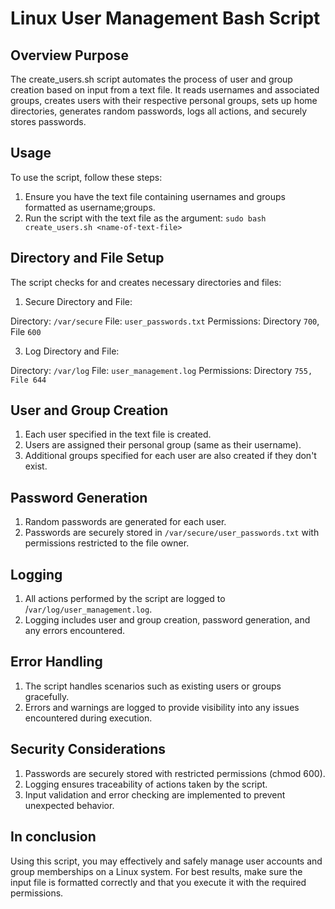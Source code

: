 # Linux User Management Bash Script

## Overview Purpose

The create_users.sh script automates the process of user and group creation based on input from a text file. It reads usernames and associated groups, creates users with their respective personal groups, sets up home directories, generates random passwords, logs all actions, and securely stores passwords.

## Usage
To use the script, follow these steps:

1. Ensure you have the text file containing usernames and groups formatted as username;groups.
2. Run the script with the text file as the argument:
`sudo bash create_users.sh <name-of-text-file>`

## Directory and File Setup
The script checks for and creates necessary directories and files:

1. Secure Directory and File:

Directory: `/var/secure`
File: `user_passwords.txt`
Permissions: Directory `700`, File `600`

3. Log Directory and File:

Directory: `/var/log`
File: `user_management.log`
Permissions: Directory `755, File 644`

## User and Group Creation
1. Each user specified in the text file is created.
2. Users are assigned their personal group (same as their username).
3. Additional groups specified for each user are also created if they don't exist.

## Password Generation
1. Random passwords are generated for each user.
2. Passwords are securely stored in `/var/secure/user_passwords.txt` with permissions restricted to the file owner.

## Logging
1. All actions performed by the script are logged to /`var/log/user_management.log`.
2. Logging includes user and group creation, password generation, and any errors encountered.

## Error Handling
1. The script handles scenarios such as existing users or groups gracefully.
2. Errors and warnings are logged to provide visibility into any issues encountered during execution.

## Security Considerations
1. Passwords are securely stored with restricted permissions (chmod 600).
2. Logging ensures traceability of actions taken by the script.
3. Input validation and error checking are implemented to prevent unexpected behavior.

## In conclusion

Using this script, you may effectively and safely manage user accounts and group memberships on a Linux system. For best results, make sure the input file is formatted correctly and that you execute it with the required permissions.
